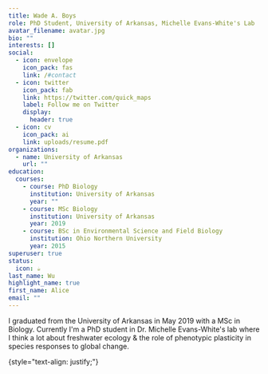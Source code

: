 ```yaml
---
title: Wade A. Boys
role: PhD Student, University of Arkansas, Michelle Evans-White's Lab
avatar_filename: avatar.jpg
bio: ""
interests: []
social:
  - icon: envelope
    icon_pack: fas
    link: /#contact
  - icon: twitter
    icon_pack: fab
    link: https://twitter.com/quick_maps
    label: Follow me on Twitter
    display:
      header: true
  - icon: cv
    icon_pack: ai
    link: uploads/resume.pdf
organizations:
  - name: University of Arkansas
    url: ""
education:
  courses:
    - course: PhD Biology
      institution: University of Arkansas
      year: ""
    - course: MSc Biology
      institution: University of Arkansas
      year: 2019
    - course: BSc in Environmental Science and Field Biology
      institution: Ohio Northern University
      year: 2015
superuser: true
status:
  icon: ☕️
last_name: Wu
highlight_name: true
first_name: Alice
email: ""
---
```

<!--StartFragment-->

I graduated from the University of Arkansas in May 2019 with a MSc in Biology. Currently I'm a PhD student in Dr. Michelle Evans-White's lab where I think a lot about freshwater ecology & the role of phenotypic plasticity in species responses to global change.

<!--EndFragment-->
{style="text-align: justify;"}